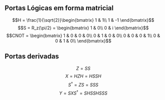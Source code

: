 ## Portas Lógicas em forma matricial
$$H = \frac{1}{\sqrt{2}}\begin{bmatrix}
	1 & 1\\
	1 & -1
\end{bmatrix}$$
$$S = R_z(\pi/2) = \begin{bmatrix}
	1 & 0\\
	0 & i
\end{bmatrix}$$
$$CNOT = \begin{bmatrix}
	1 & 0 & 0 & 0\\
	0 & 1 & 0 & 0\\
	0 & 0 & 0 & 1\\
	0 & 0 & 1 & 0\\
\end{bmatrix}$$
## Portas derivadas
$$Z = SS$$
$$X = HZH = HSSH$$
$$S^\dagger = ZS = SSS$$
$$Y = SXS^\dagger = SHSSHSSS$$